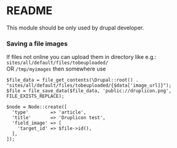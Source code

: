 # README #

This module should be only used by drupal developer.

### Saving a file images ###
If files not online you can upload them in directory like e.g.: `sites/all/default/files/tobeuploaded/`  
OR `/tmp/myimages` then somewhere use  
```
$file_data = file_get_contents(\Drupal::root() . "sites/all/default/files/tobeuploaded/{$data['image_url]}");
$file = file_save_data($file_data, 'public://druplicon.png', FILE_EXISTS_REPLACE);

$node = Node::create([
  'type'        => 'article',
  'title'       => 'Druplicon test',
  'field_image' => [
    'target_id' => $file->id(),
  ],
]);
```
